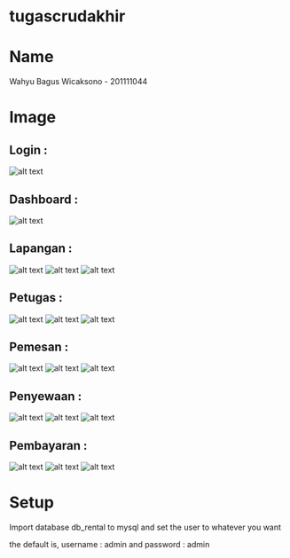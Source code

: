 # tugascrudakhir

# Name
Wahyu Bagus Wicaksono - 201111044

# Image
## Login :
![alt text](https://github.com/yourbeagle/tugascrudakhir/blob/main/folder_ss_web/1.PNG?raw=true)
## Dashboard :
![alt text](https://github.com/yourbeagle/tugascrudakhir/blob/main/folder_ss_web/2.PNG?raw=true)
## Lapangan :
![alt text](https://github.com/yourbeagle/tugascrudakhir/blob/main/folder_ss_web/3.PNG?raw=true)
![alt text](https://github.com/yourbeagle/tugascrudakhir/blob/main/folder_ss_web/8.PNG?raw=true)
![alt text](https://github.com/yourbeagle/tugascrudakhir/blob/main/folder_ss_web/9.PNG?raw=true)
## Petugas :
![alt text](https://github.com/yourbeagle/tugascrudakhir/blob/main/folder_ss_web/4.PNG?raw=true)
![alt text](https://github.com/yourbeagle/tugascrudakhir/blob/main/folder_ss_web/10.PNG?raw=true)
![alt text](https://github.com/yourbeagle/tugascrudakhir/blob/main/folder_ss_web/11.PNG?raw=true)
## Pemesan :
![alt text](https://github.com/yourbeagle/tugascrudakhir/blob/main/folder_ss_web/5.PNG?raw=true)
![alt text](https://github.com/yourbeagle/tugascrudakhir/blob/main/folder_ss_web/12.PNG?raw=true)
![alt text](https://github.com/yourbeagle/tugascrudakhir/blob/main/folder_ss_web/13.PNG?raw=true)
## Penyewaan :
![alt text](https://github.com/yourbeagle/tugascrudakhir/blob/main/folder_ss_web/6.PNG?raw=true)
![alt text](https://github.com/yourbeagle/tugascrudakhir/blob/main/folder_ss_web/14.PNG?raw=true)
![alt text](https://github.com/yourbeagle/tugascrudakhir/blob/main/folder_ss_web/15.PNG?raw=true)
## Pembayaran :
![alt text](https://github.com/yourbeagle/tugascrudakhir/blob/main/folder_ss_web/7.PNG?raw=true)
![alt text](https://github.com/yourbeagle/tugascrudakhir/blob/main/folder_ss_web/16.PNG?raw=true)
![alt text](https://github.com/yourbeagle/tugascrudakhir/blob/main/folder_ss_web/17.PNG?raw=true)

# Setup
Import database db_rental to mysql and set the user to whatever you want

the default is, username : admin and password : admin
